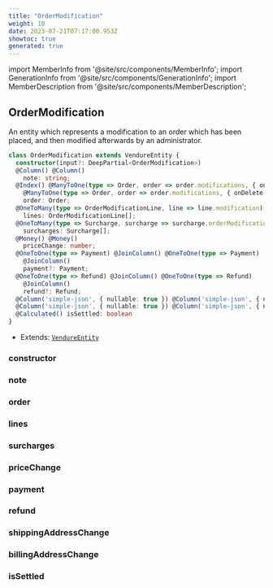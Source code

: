 ```yaml
---
title: "OrderModification"
weight: 10
date: 2023-07-21T07:17:00.953Z
showtoc: true
generated: true
---
```

<!-- This file was generated from the Vendure source. Do not modify. Instead, re-run the "docs:build" script -->
import MemberInfo from '@site/src/components/MemberInfo';
import GenerationInfo from '@site/src/components/GenerationInfo';
import MemberDescription from '@site/src/components/MemberDescription';


## OrderModification

<GenerationInfo sourceFile="packages/core/src/entity/order-modification/order-modification.entity.ts" sourceLine="21" packageName="@vendure/core" />

An entity which represents a modification to an order which has been placed, and
then modified afterwards by an administrator.

```ts title="Signature"
class OrderModification extends VendureEntity {
  constructor(input?: DeepPartial<OrderModification>)
  @Column() @Column()
    note: string;
  @Index() @ManyToOne(type => Order, order => order.modifications, { onDelete: 'CASCADE' }) @Index()
    @ManyToOne(type => Order, order => order.modifications, { onDelete: 'CASCADE' })
    order: Order;
  @OneToMany(type => OrderModificationLine, line => line.modification) @OneToMany(type => OrderModificationLine, line => line.modification)
    lines: OrderModificationLine[];
  @OneToMany(type => Surcharge, surcharge => surcharge.orderModification) @OneToMany(type => Surcharge, surcharge => surcharge.orderModification)
    surcharges: Surcharge[];
  @Money() @Money()
    priceChange: number;
  @OneToOne(type => Payment) @JoinColumn() @OneToOne(type => Payment)
    @JoinColumn()
    payment?: Payment;
  @OneToOne(type => Refund) @JoinColumn() @OneToOne(type => Refund)
    @JoinColumn()
    refund?: Refund;
  @Column('simple-json', { nullable: true }) @Column('simple-json', { nullable: true }) shippingAddressChange: OrderAddress;
  @Column('simple-json', { nullable: true }) @Column('simple-json', { nullable: true }) billingAddressChange: OrderAddress;
  @Calculated() isSettled: boolean
}
```
* Extends: <code><a href='/docs/reference/typescript-api/entities/vendure-entity#vendureentity'>VendureEntity</a></code>



<div className="members-wrapper">

### constructor

<MemberInfo kind="method" type="(input?: DeepPartial&#60;<a href='/docs/reference/typescript-api/entities/order-modification#ordermodification'>OrderModification</a>&#62;) => OrderModification"   />


### note

<MemberInfo kind="property" type="string"   />


### order

<MemberInfo kind="property" type="<a href='/docs/reference/typescript-api/entities/order#order'>Order</a>"   />


### lines

<MemberInfo kind="property" type="<a href='/docs/reference/typescript-api/entities/order-line-reference#ordermodificationline'>OrderModificationLine</a>[]"   />


### surcharges

<MemberInfo kind="property" type="<a href='/docs/reference/typescript-api/entities/surcharge#surcharge'>Surcharge</a>[]"   />


### priceChange

<MemberInfo kind="property" type="number"   />


### payment

<MemberInfo kind="property" type="<a href='/docs/reference/typescript-api/entities/payment#payment'>Payment</a>"   />


### refund

<MemberInfo kind="property" type="Refund"   />


### shippingAddressChange

<MemberInfo kind="property" type="OrderAddress"   />


### billingAddressChange

<MemberInfo kind="property" type="OrderAddress"   />


### isSettled

<MemberInfo kind="property" type="boolean"   />




</div>

